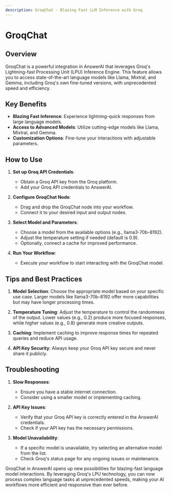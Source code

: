 ```yaml
---
description: GroqChat - Blazing Fast LLM Inference with Groq
---
```


# GroqChat

## Overview

GroqChat is a powerful integration in AnswerAI that leverages Groq's Lightning-fast Processing Unit (LPU) Inference Engine. This feature allows you to access state-of-the-art language models like Llama, Mixtral, and Gemma, including Groq's own fine-tuned versions, with unprecedented speed and efficiency.

## Key Benefits

- **Blazing Fast Inference**: Experience lightning-quick responses from large language models.
- **Access to Advanced Models**: Utilize cutting-edge models like Llama, Mixtral, and Gemma.
- **Customization Options**: Fine-tune your interactions with adjustable parameters.

## How to Use

1. **Set up Groq API Credentials**:
   - Obtain a Groq API key from the Groq platform.
   - Add your Groq API credentials to AnswerAI.

2. **Configure GroqChat Node**:
   - Drag and drop the GroqChat node into your workflow.
   - Connect it to your desired input and output nodes.

3. **Select Model and Parameters**:
   - Choose a model from the available options (e.g., llama3-70b-8192).
   - Adjust the temperature setting if needed (default is 0.9).
   - Optionally, connect a cache for improved performance.

4. **Run Your Workflow**:
   - Execute your workflow to start interacting with the GroqChat model.

<!-- TODO: Add a screenshot of the GroqChat node configuration panel -->

## Tips and Best Practices

1. **Model Selection**: Choose the appropriate model based on your specific use case. Larger models like llama3-70b-8192 offer more capabilities but may have longer processing times.

2. **Temperature Tuning**: Adjust the temperature to control the randomness of the output. Lower values (e.g., 0.2) produce more focused responses, while higher values (e.g., 0.8) generate more creative outputs.

3. **Caching**: Implement caching to improve response times for repeated queries and reduce API usage.

4. **API Key Security**: Always keep your Groq API key secure and never share it publicly.

## Troubleshooting

1. **Slow Responses**:
   - Ensure you have a stable internet connection.
   - Consider using a smaller model or implementing caching.

2. **API Key Issues**:
   - Verify that your Groq API key is correctly entered in the AnswerAI credentials.
   - Check if your API key has the necessary permissions.

3. **Model Unavailability**:
   - If a specific model is unavailable, try selecting an alternative model from the list.
   - Check Groq's status page for any ongoing issues or maintenance.

GroqChat in AnswerAI opens up new possibilities for blazing-fast language model interactions. By leveraging Groq's LPU technology, you can now process complex language tasks at unprecedented speeds, making your AI workflows more efficient and responsive than ever before.
